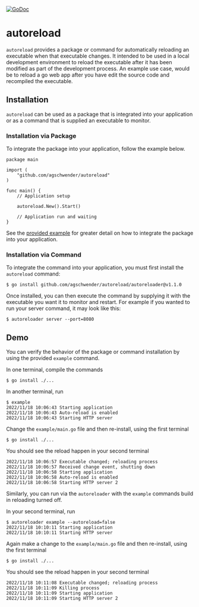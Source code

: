 [![GoDoc](http://godoc.org/github.com/agschwender/autoreload?status.svg)](http://godoc.org/github.com/agschwender/autoreload)

# autoreload

`autoreload` provides a package or command for automatically reloading an executable when that executable changes. It intended to be used in a local development environment to reload the executable after it has been modified as part of the development process. An example use case, would be to reload a go web app after you have edit the source code and recompiled the executable.

## Installation

`autoreload` can be used as a package that is integrated into your application or as a command that is supplied an executable to monitor.

### Installation via Package

To integrate the package into your application, follow the example below.

```
package main

import (
    "github.com/agschwender/autoreload"
)

func main() {
    // Application setup
    
    autoreload.New().Start()

    // Application run and waiting
}
```

See the [provided example](https://github.com/agschwender/autoreload/blob/main/example/main.go) for greater detail on how to integrate the package into your application.

### Installation via Command

To integrate the command into your application, you must first install the `autoreload` command:

```
$ go install github.com/agschwender/autoreload/autoreloader@v1.1.0
```

Once installed, you can then execute the command by supplying it with the executable you want it to monitor and restart. For example if you wanted to run your server command, it may look like this:

```
$ autoreloader server --port=8080
```

## Demo

You can verify the behavior of the package or command installation by using the provided `example` command.

In one terminal, compile the commands

```
$ go install ./...
```

In another terminal, run

```
$ example
2022/11/18 10:06:43 Starting application
2022/11/18 10:06:43 Auto-reload is enabled
2022/11/18 10:06:43 Starting HTTP server
```

Change the `example/main.go` file and then re-install, using the first terminal

```
$ go install ./...
```

You should see the reload happen in your second terminal

```
2022/11/18 10:06:57 Executable changed; reloading process
2022/11/18 10:06:57 Received change event, shutting down
2022/11/18 10:06:58 Starting application
2022/11/18 10:06:58 Auto-reload is enabled
2022/11/18 10:06:58 Starting HTTP server 2
```

Similarly, you can run via the `autoreloader` with the `example` commands build in reloading turned off.

In your second terminal, run

```
$ autoreloader example --autoreload=false
2022/11/18 10:10:11 Starting application
2022/11/18 10:10:11 Starting HTTP server
```

Again make a change to the `example/main.go` file and then re-install, using the first terminal

```
$ go install ./...
```

You should see the reload happen in your second terminal

```
2022/11/18 10:11:08 Executable changed; reloading process
2022/11/18 10:11:09 Killing process
2022/11/18 10:11:09 Starting application
2022/11/18 10:11:09 Starting HTTP server 2
```
